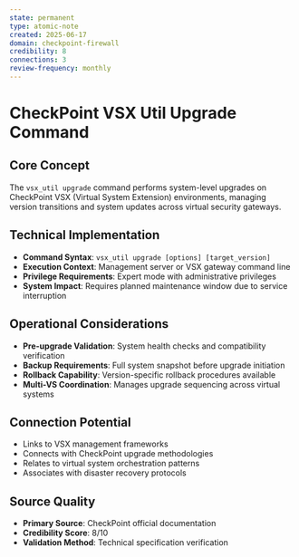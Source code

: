 ```yaml
---
state: permanent
type: atomic-note
created: 2025-06-17
domain: checkpoint-firewall
credibility: 8
connections: 3
review-frequency: monthly
---
```


# CheckPoint VSX Util Upgrade Command

## Core Concept
The `vsx_util upgrade` command performs system-level upgrades on CheckPoint VSX (Virtual System Extension) environments, managing version transitions and system updates across virtual security gateways.

## Technical Implementation
- **Command Syntax**: `vsx_util upgrade [options] [target_version]`
- **Execution Context**: Management server or VSX gateway command line
- **Privilege Requirements**: Expert mode with administrative privileges
- **System Impact**: Requires planned maintenance window due to service interruption

## Operational Considerations
- **Pre-upgrade Validation**: System health checks and compatibility verification
- **Backup Requirements**: Full system snapshot before upgrade initiation
- **Rollback Capability**: Version-specific rollback procedures available
- **Multi-VS Coordination**: Manages upgrade sequencing across virtual systems

## Connection Potential
- Links to VSX management frameworks
- Connects with CheckPoint upgrade methodologies
- Relates to virtual system orchestration patterns
- Associates with disaster recovery protocols

## Source Quality
- **Primary Source**: CheckPoint official documentation
- **Credibility Score**: 8/10
- **Validation Method**: Technical specification verification